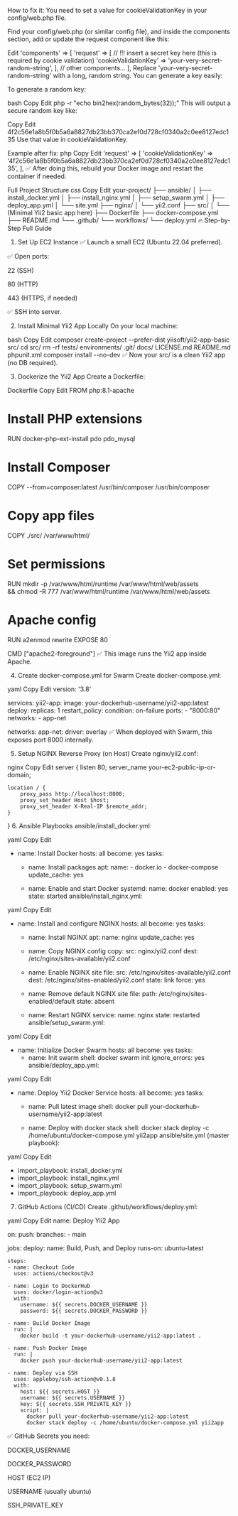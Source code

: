 How to fix it:
You need to set a value for cookieValidationKey in your config/web.php file.

Find your config/web.php (or similar config file), and inside the components section, add or update the request component like this:


Edit
'components' => [
    'request' => [
        // !!! insert a secret key here (this is required by cookie validation)
        'cookieValidationKey' => 'your-very-secret-random-string',
    ],
    // other components...
],
Replace 'your-very-secret-random-string' with a long, random string.
You can generate a key easily:

To generate a random key:

bash
Copy
Edit
php -r "echo bin2hex(random_bytes(32));"
This will output a secure random key like:

Copy
Edit
4f2c56e1a8b5f0b5a6a8827db23bb370ca2ef0d728cf0340a2c0ee8127edc135
Use that value in cookieValidationKey.

Example after fix:
php
Copy
Edit
'request' => [
    'cookieValidationKey' => '4f2c56e1a8b5f0b5a6a8827db23bb370ca2ef0d728cf0340a2c0ee8127edc135',
],
✅ After doing this, rebuild your Docker image and restart the container if needed.










Full Project Structure
css
Copy
Edit
your-project/
├── ansible/
│   ├── install_docker.yml
│   ├── install_nginx.yml
│   ├── setup_swarm.yml
│   ├── deploy_app.yml
│   └── site.yml
├── nginx/
│   └── yii2.conf
├── src/
│   └── (Minimal Yii2 basic app here)
├── Dockerfile
├── docker-compose.yml
├── README.md
└── .github/
    └── workflows/
        └── deploy.yml
🔥 Step-by-Step Full Guide
1. Set Up EC2 Instance
✅ Launch a small EC2 (Ubuntu 22.04 preferred).

✅ Open ports:

22 (SSH)

80 (HTTP)

443 (HTTPS, if needed)

✅ SSH into server.

2. Install Minimal Yii2 App Locally
On your local machine:

bash
Copy
Edit
composer create-project --prefer-dist yiisoft/yii2-app-basic src/
cd src/
rm -rf tests/ environments/ .git/ docs/ LICENSE.md README.md phpunit.xml
composer install --no-dev
✅ Now your src/ is a clean Yii2 app (no DB required).

3. Dockerize the Yii2 App
Create a Dockerfile:

Dockerfile
Copy
Edit
FROM php:8.1-apache

# Install PHP extensions
RUN docker-php-ext-install pdo pdo_mysql

# Install Composer
COPY --from=composer:latest /usr/bin/composer /usr/bin/composer

# Copy app files
COPY ./src/ /var/www/html/

# Set permissions
RUN mkdir -p /var/www/html/runtime /var/www/html/web/assets \
    && chmod -R 777 /var/www/html/runtime /var/www/html/web/assets

# Apache config
RUN a2enmod rewrite
EXPOSE 80

CMD ["apache2-foreground"]
✅ This image runs the Yii2 app inside Apache.

4. Create docker-compose.yml for Swarm
Create docker-compose.yml:

yaml
Copy
Edit
version: '3.8'

services:
  yii2-app:
    image: your-dockerhub-username/yii2-app:latest
    deploy:
      replicas: 1
      restart_policy:
        condition: on-failure
    ports:
      - "8000:80"
    networks:
      - app-net

networks:
  app-net:
    driver: overlay
✅ When deployed with Swarm, this exposes port 8000 internally.

5. Setup NGINX Reverse Proxy (on Host)
Create nginx/yii2.conf:

nginx
Copy
Edit
server {
    listen 80;
    server_name your-ec2-public-ip-or-domain;

    location / {
        proxy_pass http://localhost:8000;
        proxy_set_header Host $host;
        proxy_set_header X-Real-IP $remote_addr;
    }
}
6. Ansible Playbooks
ansible/install_docker.yml:

yaml
Copy
Edit
- name: Install Docker
  hosts: all
  become: yes
  tasks:
    - name: Install packages
      apt:
        name:
          - docker.io
          - docker-compose
        update_cache: yes

    - name: Enable and start Docker
      systemd:
        name: docker
        enabled: yes
        state: started
ansible/install_nginx.yml:

yaml
Copy
Edit
- name: Install and configure NGINX
  hosts: all
  become: yes
  tasks:
    - name: Install NGINX
      apt:
        name: nginx
        update_cache: yes

    - name: Copy NGINX config
      copy:
        src: nginx/yii2.conf
        dest: /etc/nginx/sites-available/yii2.conf

    - name: Enable NGINX site
      file:
        src: /etc/nginx/sites-available/yii2.conf
        dest: /etc/nginx/sites-enabled/yii2.conf
        state: link
        force: yes

    - name: Remove default NGINX site
      file:
        path: /etc/nginx/sites-enabled/default
        state: absent

    - name: Restart NGINX
      service:
        name: nginx
        state: restarted
ansible/setup_swarm.yml:

yaml
Copy
Edit
- name: Initialize Docker Swarm
  hosts: all
  become: yes
  tasks:
    - name: Init swarm
      shell: docker swarm init
      ignore_errors: yes
ansible/deploy_app.yml:

yaml
Copy
Edit
- name: Deploy Yii2 Docker Service
  hosts: all
  become: yes
  tasks:
    - name: Pull latest image
      shell: docker pull your-dockerhub-username/yii2-app:latest

    - name: Deploy with docker stack
      shell: docker stack deploy -c /home/ubuntu/docker-compose.yml yii2app
ansible/site.yml (master playbook):

yaml
Copy
Edit
- import_playbook: install_docker.yml
- import_playbook: install_nginx.yml
- import_playbook: setup_swarm.yml
- import_playbook: deploy_app.yml
7. GitHub Actions (CI/CD)
Create .github/workflows/deploy.yml:

yaml
Copy
Edit
name: Deploy Yii2 App

on:
  push:
    branches:
      - main

jobs:
  deploy:
    name: Build, Push, and Deploy
    runs-on: ubuntu-latest

    steps:
    - name: Checkout Code
      uses: actions/checkout@v3

    - name: Login to DockerHub
      uses: docker/login-action@v3
      with:
        username: ${{ secrets.DOCKER_USERNAME }}
        password: ${{ secrets.DOCKER_PASSWORD }}

    - name: Build Docker Image
      run: |
        docker build -t your-dockerhub-username/yii2-app:latest .
    
    - name: Push Docker Image
      run: |
        docker push your-dockerhub-username/yii2-app:latest

    - name: Deploy via SSH
      uses: appleboy/ssh-action@v0.1.8
      with:
        host: ${{ secrets.HOST }}
        username: ${{ secrets.USERNAME }}
        key: ${{ secrets.SSH_PRIVATE_KEY }}
        script: |
          docker pull your-dockerhub-username/yii2-app:latest
          docker stack deploy -c /home/ubuntu/docker-compose.yml yii2app
✅ GitHub Secrets you need:

DOCKER_USERNAME

DOCKER_PASSWORD

HOST (EC2 IP)

USERNAME (usually ubuntu)

SSH_PRIVATE_KEY
